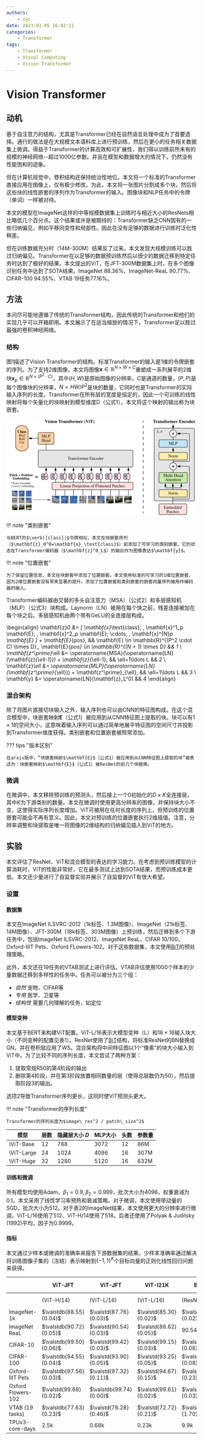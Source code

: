 ```yaml
---
authors:
    - zyc
date: 2021-01-05 16:02:11
categories:
    - Transformer
tags:
    - Transformer
    - Visual Computing
    - Vision Transformer
---
```


$$
\newcommand{\valstd}[2]{#1 {\scriptstyle \,\pm\, #2}}
\newcommand{\valstdb}[2]{\mathbf{#1} {\scriptstyle \,\pm\, #2}}
$$

# Vision Transformer

## 动机

基于自注意力的结构，尤其是Transformer已经在自然语言处理中成为了首要选择。通行的做法是在大规模文本语料库上进行预训练，然后在更小的任务相关数据集上微调。得益于Transformer的计算高效和可扩展性，我们得以训练前所未有的规模的神经网络--超过1000亿参数。并且在模型和数据增大的情况下，仍然没有性能饱和的迹象。

但在计算机视觉中，卷积结构还保持统治性地位。本文将一个标准的Transformer直接应用在图像上，仅有极少修改。为此，本文将一张图片分割成多个块，然后将这些块的线性嵌套的序列作为Transformer的输入。图像块和NLP任务中的令牌（单词）一样被对待。

本文的模型在ImageNet这样的中等规模数据集上训练时与相近大小的ResNets相比略低几个百分点。这个结果或许是被期待的：Transformer缺乏CNN固有的一些归纳偏见，例如平移同变性和局部性。因此在没有足够的数据进行训练时泛化性稍差。

但在训练数据充分时（14M-300M）结果反了过来。本文发现大规模训练可以胜过归纳偏见。Transformer在以足够的数据预训练然后以很少的数据迁移到特定任务时达到了极好的结果。本文提出的ViT，在JFT-300M数据集上时，在多个图像识别任务中达到了SOTA结果。ImageNet 88.36%、ImageNet-ReaL 90.77%、CIFAR-100 94.55%、VTAB 19任务77.16%。

## 方法

本问尽可能地遵循了传统的Transformer结构，因此传统的Transformer和他们的实现几乎可以开箱即用。本文展示了在适当缩放的情况下，Transformer足以胜过最强的卷积神经网络。

### 结构

图1描述了Vision Transformer的结构。标准Transformer的输入是1维的令牌嵌套的序列。为了支持2维图像，本文将图像$\mathbf{x} \in \mathbb{R}^{H \times W \times C}$重塑成一系列展平的2维块$\mathbf{x}_p \in \mathbb{R}^{N \times (P^2 \cdot C)}$，其中$(H, W)$是原始图像的分辨率，$C$是通道的数量，$(P,P)$是每个图像块的分辨率，$N=HW/P^2$是块的数量，它同时也是Transformer的实际输入序列的长度。Transformer在所有层的宽度是恒定的，因此一个可训练的线性映射将每个矢量化的块映射到模型维度D（公式1），本文将这个映射的输出称为块嵌套。

![图1](vision_transformer/model_scheme.svg "图1")

!!! note "类别嵌套"

    与BERT的$\verb|[class]|$令牌相似，本文在块嵌套序列（$\mathbf{z}_0^0=\mathbf{x}_\text{class}$）前添加了可学习的类别嵌套，它的状态在Transformer编码器（$\mathbf{z}^0_L$）的输出作为图像表达$\mathbf{y}$。

!!! note "位置嵌套"

    为了保留位置信息，本文在块嵌套中添加了位置嵌套。本文使用标准的可学习的1维位置嵌套，因为2维位置嵌套没有带来显著的提升。添加了位置嵌套和类别嵌套的嵌套向量序列被用作编码器的输入。

Transformer编码器由交替的多头自注意力（MSA）（公式2）和多层感知机（MLP）（公式3）块构成。Laynorm（LN）被用在每个快之前，残差连接被加在每个块之后。多层感知机由两个带有GeLU的全连接层构成。

\begin{align}
    \mathbf{z}_0 &= [ \mathbf{x}_\text{class}; \, \mathbf{x}^1_p \mathbf{E}; \, \mathbf{x}^2_p \mathbf{E}; \cdots; \, \mathbf{x}^{N}_p \mathbf{E} ] + \mathbf{E}_{pos},
    && \mathbf{E} \in \mathbb{R}^{(P^2 \cdot C) \times D},\, \mathbf{E}_{pos}  \in \mathbb{R}^{(N + 1) \times D} && 1 \\
    \mathbf{z^\prime}_\ell &= \operatorname{MSA}(\operatorname{LN}(\mathbf{z}_{\ell-1})) + \mathbf{z}_{\ell-1}, && \ell=1\ldots L && 2 \\
    \mathbf{z}_\ell &= \operatorname{MLP}(\operatorname{LN}(\mathbf{z^\prime}_{\ell})) + \mathbf{z^\prime}_{\ell}, && \ell=1\ldots L  && 3 \\
    \mathbf{y} &= \operatorname{LN}(\mathbf{z}_L^0) && 4
\end{align}

### 混合架构

除了将图片直接切块输入之外，输入序列也可以由CNN的特征图构成。在这个混合模型中，块嵌套映射$\mathbf{E}$（公式1）被应用到从CNN特征图上提取的块。块可以有$1 \times 1$的空间大小，这意味着输入序列可以通过简单地展平特征图的空间尺寸并投影到Transformer维度获得。类别嵌套和位置嵌套被照常添加。

??? tips "版本区别"

    在arxiv版中，“块嵌套映射$\mathbf{E}$（公式1）被应用到从CNN特征图上提取的块”被表述为：块嵌套映射$\mathbf{E}$（公式1）被ResNet的前几个块替换。

### 微调

在微调中，本文移除预训练的预测头，然后接上一个0初始化的$D\times K$全连接层，其中$K$为下游类别的数量。本文在微调时使用更高分辨率的图像，并保持块大小不变，这使得实际序列长度增加。ViT可被用在任何长度的序列上，但预训练的位置嵌套可能会不再有意义。因此，本文对预训练的位置嵌套执行2维插值。注意，分辨率调整和块提取是唯一将图像的2维结构的归纳偏见插入到ViT的地方。

## 实验

本文评估了ResNet、ViT和混合模型的表达的学习能力。在考虑到预训练模型的计算消耗时，ViT的性能非常好，它在最多测试上达到SOTA结果，而预训练成本更低。本文还少量进行了自监督实验并展示了自监督的ViT有很大希望。

### 设置

#### 数据集

本文在ImageNet ILSVRC-2012（1k标签、1.3M图像）、ImageNet（21k标签、14M图像）、JFT-300M（18k标签、303M图像）上预训练，然后迁移到多个下游任务中，包括ImageNet ILSVRC-2012、ImageNet ReaL、CIFAR 10/100、Oxford-IIIT Pets、Oxford FLowers-102。对于这些数据集，本文使用[BiT](../vision/big_transfer)的预处理策略。

此外，本文还在19任务的VTAB测试上进行评估。VTAB评估使用1000个样本的少量数据迁移到多样性的任务中。任务可以被分为三个组：

+ *自然* 宠物、CIFAR等
+ *专用* 医学、卫星等
+ *结构性* 需要几何理解的任务，如定位

#### 模型变种

本文基于BERT来构建ViT配置。ViT-L/16表示大模型变种（L）和$16 \times 16$输入块大小（不同变种的配置见表1）。ResNet使用了[BiT](../vision/big_transfer)结构，将标准ResNet的BN替换成GN，并在卷积层应用了WS。混合架构将中间特征图以1个“像素”的块大小输入到ViT中。为了比较不同的序列长度，本文尝试了两种方案：

1. 提取常规R50的第4阶段的输出
2. 删除第4阶段，并在第3阶段放置相同数量的层（使得总层数仍为50），然后提取阶段3的输出。

选项2导致Transformer序列更长，这同时使ViT预测头更大。

!!! note "Transformer的序列长度"

    Transformer的序列长度为$image\_res^2 / patch\_size^2$

| 模型         | 层数 | 隐藏层大小 $D$ | MLP大小 | 头数 | 参数量  |
|------------|----|-----------|-------|----|------|
| \ViT-Base  | 12 | 768       | 3072  | 12 | 86M  |
| \ViT-Large | 24 | 1024      | 4096  | 16 | 307M |
| \ViT-Huge  | 32 | 1280      | 5120  | 16 | 632M |

#### 训练和微调

所有模型均使用Adam，$\beta_1 = 0.9, \beta_2 = 0.999$，批次大小为$4096$，权重衰减为$0.1$。本文采用了线性学习率预热和衰减策略。对于微调，本文使用带动量的SGD，批次大小为$512$。对于表2的ImageNet结果，本文使用更大的分辨率进行微调，ViT-L/16使用了512、ViT-H/14使用了518。后者还使用了Polyak & Juditsky (1992)平均，因子为0.9999。

#### 指标

本文通过少样本或微调的准确率来报告下游数据集的结果。少样本准确率通过解决将训练图像子集的（冻结）表示映射到$\{-1,1\}^K$个目标向量的正则化线性回归问题来获得。

|                    | ViT-JFT                 | ViT-JFT                 | ViT-I21K               | BiT-L                  | Noisy Student     |
|--------------------|-------------------------|-------------------------|------------------------|------------------------|-------------------|
|                    | (ViT-H/14)              | (ViT-L/16)              | (ViT-L/16)             | (ResNet152x4)          | (EfficientNet-L2) |
| ImageNet-1k        | $\valstdb{88.55}{0.04}$ | $\valstd{87.76}{0.03}$  | $\valstd{85.30}{0.02}$ | $\valstd{87.54}{0.02}$ | $88.4/88.5^*$     |
| ImageNet ReaL      | $\valstdb{90.72}{0.05}$ | $\valstd{90.54}{0.03}$  | $\valstd{88.62}{0.05}$ | $90.54$                | $90.55$           |
| CIFAR-10           | $\valstdb{99.50}{0.06}$ | $\valstd{99.42}{0.03}$  | $\valstd{99.15}{0.03}$ | $\valstd{99.37}{0.06}$ | $-$               |
| CIFAR-100          | $\valstdb{94.55}{0.04}$ | $\valstd{93.90}{0.05}$  | $\valstd{93.25}{0.05}$ | $\valstd{93.51}{0.08}$ | $-$               |
| Oxford-IIIT Pets   | $\valstdb{97.56}{0.03}$ | $\valstd{97.32}{0.11}$  | $\valstd{94.67}{0.15}$ | $\valstd{96.62}{0.23}$ | $-$               |
| Oxford Flowers-102 | $\valstd{99.68}{0.02}$  | $\valstdb{99.74}{0.00}$ | $\valstd{99.61}{0.02}$ | $\valstd{99.63}{0.03}$ | $-$               |
| VTAB (19 tasks)    | $\valstdb{77.63}{0.23}$ | $\valstd{76.28}{0.46}$  | $\valstd{72.72}{0.21}$ | $\valstd{76.29}{1.70}$ | $-$               |
| TPUv3-core-days    | $2.5$k                  | $0.68$k                 | $0.23$k                | $9.9$k                 | $12.3$k           |
